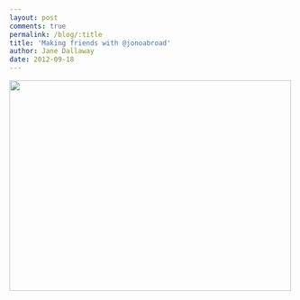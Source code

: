 ```yaml
---
layout: post
comments: true
permalink: /blog/:title
title: 'Making friends with @jonoabroad'
author: Jane Dallaway
date: 2012-09-18
---
```


<div>
<a href="http://static.skitters.dallaway.com/ZWphoto.JPG">
<img width="500" src="http://static.skitters.dallaway.com/ZWphoto.JPG.500.JPG" height="374">
</a>
</div>


    
